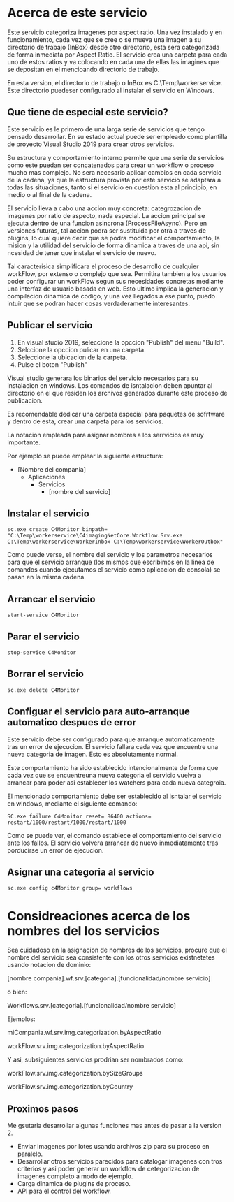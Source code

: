 ﻿# Acerca de este servicio

Este servicio categoriza imagenes por aspect ratio. Una vez instalado y en funcionamiento,
cada vez que se cree o se mueva una imagen a su directorio de trabajo (InBox) desde otro directorio, esta sera categorizada de forma inmediata por Aspect Ratio. El servicio crea una carpeta para cada uno de estos ratios y va colocando en cada una de ellas las imagines que se depositan en el mencioando directorio de trabajo.

En esta version, el directorio de trabajo o InBox es C:\Temp\workerservice. Este directorio puedeser configurado al instalar el servicio en Windows.

## Que tiene de especial este servicio?

Este servicio es le primero de una larga serie de servicios que tengo pensado desarrollar. En su estado actual puede ser empleado como plantilla de proyecto Visual Studio 2019 para crear otros servicios. 

Su estructura y comportamiento interno permite que una serie de servicios como este puedan
ser concatenados para crear un workflow o proceso mucho mas complejo. No sera necesario aplicar cambios en cada servicio de la cadena, ya que la estructura provista por este servicio se adaptara a todas las situaciones, tanto si el servicio en cuestion esta al principio, en medio o al final de la cadena.

El servicio lleva a cabo una accion muy concreta: categrozacion de imagenes por ratio de aspecto, nada especial. La accion principal se ejecuta dentro de una funcion asincrona (ProcessFileAsync). Pero en versiones futuras, tal accion podra ser sustituida por otra a traves de plugins, lo cual quiere decir que se podra modificar el comportamiento, la mision y la utilidad del servicio de forma dinamica a traves de una api, sin ncesidad de tener que instalar el servicio de nuevo. 

Tal caracterisica simplificara el proceso de desarrollo de cualquier workFlow, por extenso o complejo que sea. Permitira tambien a los usuarios poder configurar un workFlow segun sus necesidades concretas mediante una interfaz de usuario basada en web. Esto ultimo implica la generacion y compilacion dinamica de codigo, y una vez llegados a ese punto, puedo intuir que se podran hacer cosas verdaderamente interesantes. 


## Publicar el servicio

1. En visual studio 2019, seleccione la opccion "Publish" del menu "Build".
2. Selccione la opccion pulicar en una carpeta.
3. Seleccione la ubicacion de la carpeta. 
4. Pulse el boton "Publish"

Visual studio generara los binarios del servicio necesarios para su instalacion en windows.
Los comandos de isntalacion deben apuntar al directorio en el que residen los archivos 
generados durante este proceso de publicacion.

Es recomendable dedicar una carpeta especial para paquetes de sofrtware y dentro de esta, crear una carpeta para los servicios.

La notacion empleada para asignar nombres a los serrvicios es muy importante.

Por ejemplo se puede emplear la siguiente estructura:

- [Nombre del compania]
	- Aplicaciones
		- Servicios
			- [nombre del servicio]


## Instalar el servicio
```ssh
sc.exe create C4Monitor binpath= "C:\Temp\workerservice\C4imagingNetCore.Workflow.Srv.exe C:\Temp\workerservice\WorkerInbox C:\Temp\workerservice\WorkerOutbox"
```
Como puede verse, el nombre del servicio y los parametros necesarios para que el servicio arranque (los mismos que escribimos en la linea de comandos cuando ejecutamos el servicio como aplicacion de consola) se pasan en la misma cadena.

## Arrancar el servicio
```ssh
start-service C4Monitor
```
## Parar el servicio
```ssh
stop-service C4Monitor
```
## Borrar el servicio
```ssh
sc.exe delete C4Monitor
```
## Configuar el servicio para auto-arranque automatico despues de error

Este servicio debe ser configurado para que arranque automaticamente tras un error de ejecucion. El servicio fallara cada vez que encuentre una nueva categoria de imagen. Esto es absolutamente normal.

Este comportamiento ha sido establecido intencionalmente de forma que cada vez que se encuentreuna nueva categoria el servicio vuelva a arrancar para poder asi establecer los watchers para cada nueva categroia.

El mencionado comportamiento debe ser establecido al isntalar el servicio en windows, mediante el siguiente comando:
```ssh
SC.exe failure C4Monitor reset= 86400 actions= restart/1000/restart/1000/restart/1000
```
Como se puede ver, el comando establece el comportamiento del servicio ante los fallos. El
servicio volvera arrancar de nuevo inmediatamente tras porducirse un error de ejecucion.


## Asignar una categoria al servicio
```ssh
sc.exe config c4Monitor group= workflows
```

# Considreaciones acerca de los nombres del los servicios

Sea cuidadoso en la asignacion de nombres de los servicios, procure que el nombre del servicio sea consistente 
con los otros servicios existnetetes usando notacion de dominio:

[nombre compania].wf.srv.[categoria].[funcionalidad/nombre servicio]

o bien:

Workflows.srv.[categoria].[funcionalidad/nombre servicio]

Ejemplos:

miCompania.wf.srv.img.categorization.byAspectRatio

workFlow.srv.img.categorization.byAspectRatio

Y asi, subsiguientes servicios prodrian ser nombrados como:

workFlow.srv.img.categorization.bySizeGroups

workFlow.srv.img.categorization.byCountry

## Proximos pasos

Me gsutaria desarrollar algunas funciones mas antes de pasar a la version 2.

- Enviar imagenes por lotes usando archivos zip para su proceso en paralelo.
- Desarrollar otros servicios parecidos para catalogar imagenes con tros criterios y asi poder generar un workflow de cetegorizacion de imagenes completo a modo de ejemplo.
- Carga dinamica de plugins de proceso.
- API para el control del workflow. 
